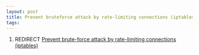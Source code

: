 ```yaml
---
layout: post 
title: Prevent bruteforce attack by rate-limiting connections (iptables)
tags: 
---
```


1.  REDIRECT [Prevent brute-force attack by rate-limiting connections
    (iptables)](Prevent_brute-force_attack_by_rate-limiting_connections_(iptables) "wikilink")
